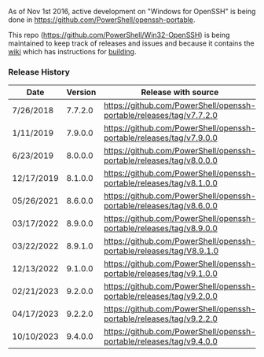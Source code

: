 As of Nov 1st 2016, active development on "Windows for OpenSSH" is being done in https://github.com/PowerShell/openssh-portable.

This repo (https://github.com/PowerShell/Win32-OpenSSH) is being maintained to keep track of releases and issues
and because it contains the [wiki](https://github.com/PowerShell/Win32-OpenSSH/wiki)
which has instructions for [building](https://github.com/PowerShell/Win32-OpenSSH/wiki/Building-OpenSSH-for-Windows-(using-LibreSSL-crypto)).

### Release History

| Date | Version | Release with source |
|---|---|---|
| 7/26/2018 | 7.7.2.0 | https://github.com/PowerShell/openssh-portable/releases/tag/v7.7.2.0 |
| 1/11/2019 | 7.9.0.0 | https://github.com/PowerShell/openssh-portable/releases/tag/v7.9.0.0 |
| 6/23/2019 | 8.0.0.0 | https://github.com/PowerShell/openssh-portable/releases/tag/v8.0.0.0 |
| 12/17/2019 | 8.1.0.0 | https://github.com/PowerShell/openssh-portable/releases/tag/v8.1.0.0 |
| 05/26/2021 | 8.6.0.0 | https://github.com/PowerShell/openssh-portable/releases/tag/v8.6.0.0 |
| 03/17/2022 | 8.9.0.0 | https://github.com/PowerShell/openssh-portable/releases/tag/v8.9.0.0 |
| 03/22/2022 | 8.9.1.0 | https://github.com/PowerShell/openssh-portable/releases/tag/V8.9.1.0 |
| 12/13/2022 | 9.1.0.0 | https://github.com/PowerShell/openssh-portable/releases/tag/v9.1.0.0 |
| 02/21/2023 | 9.2.0.0 | https://github.com/PowerShell/openssh-portable/releases/tag/v9.2.0.0 |
| 04/17/2023 | 9.2.2.0 | https://github.com/PowerShell/openssh-portable/releases/tag/v9.2.2.0 |
| 10/10/2023 | 9.4.0.0 | https://github.com/PowerShell/openssh-portable/releases/tag/v9.4.0.0 |

